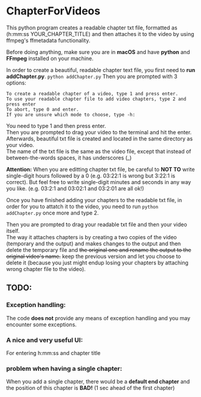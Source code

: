 # ChapterForVideos
This python program creates a readable chapter txt file, formatted as (h:mm:ss YOUR_CHAPTER_TITLE) and then attaches it to the video by using ffmpeg's ffmetadata functionality.

Before doing anything, make sure you are in **macOS** and have **python** and **FFmpeg** installed on your machine.

In order to create a beautiful, readable chapter text file, you first need to **run addChapter.py**. 
`python addChapter.py`
Then you are prompted with 3 options:
```
To create a readable chapter of a video, type 1 and press enter.
To use your readable chapter file to add video chapters, type 2 and press enter
To abort, type 0 and enter.
If you are unsure which mode to choose, type -h:
```
You need to type 1 and then press enter.\
Then you are prompted to drag your video to the terminal and hit the enter.\
Afterwards, beautiful txt file is created and located in the same directory as your video.\
The name of the txt file is the same as the video file, except that instead of between-the-words spaces, it has underscores (_)

**Attention:**
When you are editting chapter txt file, be careful to **NOT TO** write single-digit hours followed by a 0 (e.g. 03:22:1 is wrong but 3:22:1 is correct). But feel free to write single-digit minutes and seconds in any way you like. (e.g. 03:2:1 and 03:02:1 and 03:2:01 are all ok!)

Once you have finished adding your chapters to the readable txt file, in order for you to attatch it to the video, you need to run `python addChapter.py` once more and type 2. 

Then you are prompted to drag your readable txt file and then your video itself. \
The way it attaches chapters is by creating a two copies of the video (temporary and the output) and makes changes to the output and then delete the temporary file and ~~the original one and rename the output to the original video's name.~~ keep the previous version and let you choose to delete it (because you just might endup losing your chapters by attaching wrong chapter file to the video).

## TODO:
### Exception handling:
 The code **does not** provide any means of exception handling and you may encounter some exceptions.
### A nice and very useful UI: 
For entering h:mm:ss and chapter title 
### problem when having a single chapter:
When you add a single chapter, there would be a **default end chapter** and the position of this chapter is **BAD!** (1 sec ahead of the first chapter)
